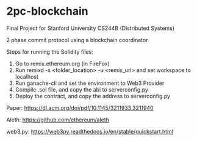 # 2pc-blockchain

Final Project for Stanford University CS244B (Distributed Systems)

2 phase commit protocol using a blockchain coordinator

Steps for running the Solidity files:

1. Go to remix.ethereum.org (in FireFox)
2. Run remixd -s <folder_location> -u <remix_url> and set workspace to localhost
3. Run ganache-cli and set the environment to Web3 Provider
4. Compile .sol file, and copy the abi to serverconfig.py
5. Deploy the contract, and copy the address to serverconfig.py

Paper: https://dl.acm.org/doi/pdf/10.1145/3211933.3211940

Aleth: https://github.com/ethereum/aleth

web3.py: https://web3py.readthedocs.io/en/stable/quickstart.html